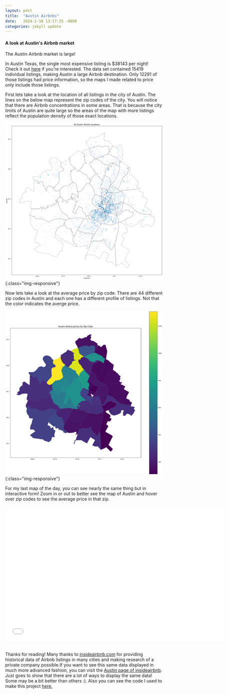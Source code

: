 ```yaml
---
layout: post
title:  "Austin Airbnbs"
date:   2024-1-10 13:17:35 -0800
categories: jekyll update
---
```


#### A look at Austin's Airbnb market

The Austin Airbnb market is large! 

In Austin Texas, the single most expensive listing is $38143 per night! Check it out [here](https://www.airbnb.com/rooms/567281208428241281) if you're interested. The data set contained 15419 individual listings, making Austin a large Airbnb destination. Only 12291 of those listings had price information, so the maps I made related to price only include those listings.

First lets take a look at the location of all listings in the city of Austin. The lines on the below map represent the zip codes of the city. You will notice that there are Airbnb concentrations in some areas. That is because the city limits of Austin are quite large so the areas of the map with more listings reflect the population density of those exact locations.

!['All Austin Airbnb listings'](/images/AustinAirbnb/AllAustinAirbnbLocations.png){:class="img-responsive"}

Now lets take a look at the average price by zip code. There are 44 different zip codes in Austin and each one has a different profile of listings. Not that the color indicates the averge price.

!['Seattle Land Use by Category'](/images/AustinAirbnb/Austin_Airbnb_Prices_by_Zip.png){:class="img-responsive"}

For my last map of the day, you can see nearly the same thing but in interactive form! Zoom in or out to better see the map of Austin and hover over zip codes to see the average price in that zip.

<br>

<div class="video-container">
    <iframe src="/images/AustinAirbnb/Austin_Airbnb_Prices_by_Zip.html" height="415" width="700" allowfullscreen="" frameborder="0">
    </iframe>
</div>

<br>

Thanks for reading! Many thanks to [insideairbnb.com](http://insideairbnb.com/get-the-data/) for providing historical data of Airbnb listings in many cities and making research of a private company possible.If you want to see this same data displayed in much more advanced fashion, you can visit the [Austin page of insideairbnb](http://insideairbnb.com/austin). Just goes to show that there are a lot of ways to display the same data! Some may be a bit better than others :). Also you can see the code I used to make this project [here.](https://github.com/amschechter/amschechter.github.io/blob/main/DataScience/censusData/Austin_Airbnb.ipynb)